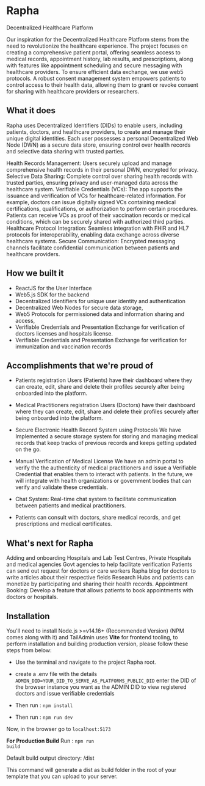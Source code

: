 # Rapha
Decentralized Healthcare Platform 

Our inspiration for the Decentralized Healthcare Platform stems from the need to revolutionize the healthcare experience. The project focuses on creating a comprehensive patient portal, offering seamless access to medical records, appointment history, lab results, and prescriptions, along with features like appointment scheduling and secure messaging with healthcare providers. To ensure efficient data exchange, we use web5 protocols. A robust consent management system empowers patients to control access to their health data, allowing them to grant or revoke consent for sharing with healthcare providers or researchers.


## What it does
Rapha uses Decentralized Identifiers (DIDs) to enable users, including patients, doctors, and healthcare providers, to create and manage their unique digital identities. Each user possesses a personal Decentralized Web Node (DWN) as a secure data store, ensuring control over health records and selective data sharing with trusted parties. 

Health Records Management: Users securely upload and manage comprehensive health records in their personal DWN, encrypted for privacy.
Selective Data Sharing: Complete control over sharing health records with trusted parties, ensuring privacy and user-managed data across the healthcare system.
Verifiable Credentials (VCs): The app supports the issuance and verification of VCs for healthcare-related information. For example, doctors can issue digitally signed VCs containing medical certifications, qualifications, or authorization to perform certain procedures. Patients can receive VCs as proof of their vaccination records or medical conditions, which can be securely shared with authorized third parties.
Healthcare Protocol Integration: Seamless integration with FHIR and HL7 protocols for interoperability, enabling data exchange across diverse healthcare systems.
Secure Communication: Encrypted messaging channels facilitate confidential communication between patients and healthcare providers.

## How we built it
- ReactJS for the User Interface
- Web5.js SDK for the backend 
- Decentralized Identifiers for unique user identity and authentication
- Decentralized Web Nodes for secure data storage, 
- Web5 Protocols for permissioned data and information sharing and access, 
- Verifiable Credentials and Presentation Exchange for verification of doctors licenses and hospitals license.
- Verifiable Credentials and Presentation Exchange for verification for immunization and vaccination records

## Accomplishments that we're proud of
- Patients registration
Users (Patients) have their dashboard where they can create, edit, share and delete their profiles securely after being onboarded into the platform.

- Medical Practitioners registration
Users (Doctors) have their dashboard where they can create, edit, share and delete their profiles securely after being onboarded into the platform.

- Secure Electronic Health Record System using Protocols
We have Implemented a secure storage system for storing and managing medical records that keep tracks of previous records and keeps getting updated on the go.

- Manual Verification of Medical License
We have an admin portal to verify the the authenticity of medical practitioners and issue a Verifiable Credential that enables them to interact with patients. In the future, we will integrate with health organizations or government bodies that can verify and validate these credentials.

- Chat System:
Real-time chat system to facilitate communication between patients and medical practitioners.

- Patients can consult with doctors, share medical records, and get prescriptions and medical certificates.

## What's next for Rapha
Adding and onboarding Hospitals and Lab Test Centres, Private Hospitals and medical agencies
Govt agencies to help facilitate verification
Patients can send out request for doctors or care workers
Rapha blog for doctors to write articles about their respective fields
Research Hubs and patients can monetize by participating and sharing their health records.
Appointment Booking:
Develop a feature that allows patients to book appointments with doctors or hospitals.

## Installation

You'll need to install Node.js >=v14.16+ (Recommended Version) (NPM comes along with it) and TailAdmin uses **Vite** for frontend tooling, to perform installation and building production version, please follow these steps from below:

- Use the terminal and navigate to the project Rapha root.

- create a .env file with the details <code>ADMIN_DID=YOUR_DID_TO_SERVE_AS_PLATFORMS_PUBLIC_DID</code>
  enter the DID of the browser instance you want as the ADMIN DID to view registered doctors and issue verifiable credentials

- Then run : <code>npm install</code>

- Then run : <code>npm run dev</code>

Now, in the browser go to <code>localhost:5173</code>

**For Production Build**
Run : <code>npm run build</code>

Default build output directory: /dist

This command will generate a dist as build folder in the root of your template that you can upload to your server.
